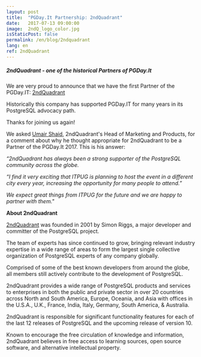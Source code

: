 ```yaml
---
layout: post
title:  "PGDay.It Partnership: 2ndQuadrant"
date:   2017-07-13 09:00:00
image:  2ndQ_logo_color.jpg
isStaticPost: false
permalink: /en/blog/2ndquadrant
lang: en
ref: 2ndQuadrant
---
```


<h5> 2ndQuadrant - one of the historical Partners of PGDay.It</h5>

We are very proud to announce that we have the first Partner of the PGDay.IT: [2ndQuadrant](https://www.2ndquadrant.com)

Historically this company has supported PGDay.IT for many years in its PostgreSQL advocacy path.

Thanks for joining us again!

We asked [Umair Shaid](https://www.linkedin.com/in/umair-shahid-9458b327/), 2ndQuadrant's Head of Marketing and Products, for a comment about why he thought
appropriate for 2ndQuadrant to be a Partner of the PGDay.It 2017. This is his answer:

_“2ndQuadrant has always been a strong supporter of the PostgreSQL community across the globe._

_“I find it very exciting that ITPUG is planning to host the event in a different city every year, 
increasing the opportunity for many people to attend.”_

_We expect great things from ITPUG for the future and we are happy to partner with them."_

**About 2ndQuadrant**

[2ndQuadrant](https://www.2ndquadrant.com/en/about/about-2ndquadrant/) was founded in 2001 by Simon Riggs, a major developer 
and committer of the PostgreSQL project. 

The team of experts has since continued to grow, bringing relevant industry expertise in a wide range of areas 
to form the largest single collective organization of PostgreSQL experts of any company globally. 

Comprised of some of the best known developers from around the globe, all members still actively contribute to 
the development of PostgreSQL.

2ndQuadrant provides a wide range of PostgreSQL products and services to enterprises in both the public and private sector 
in over 20 countries across North and South America, Europe, Oceania, and Asia with offices in the U.S.A., U.K., France, 
India, Italy, Germany, South America, & Australia.

2ndQuadrant is responsible for significant functionality features for each of the last 12 releases of PostgreSQL
and the upcoming release of version 10.

Known to encourage the free circulation of knowledge and information, 2ndQuadrant believes in free access 
to learning sources, open source software, and alternative intellectual property.
